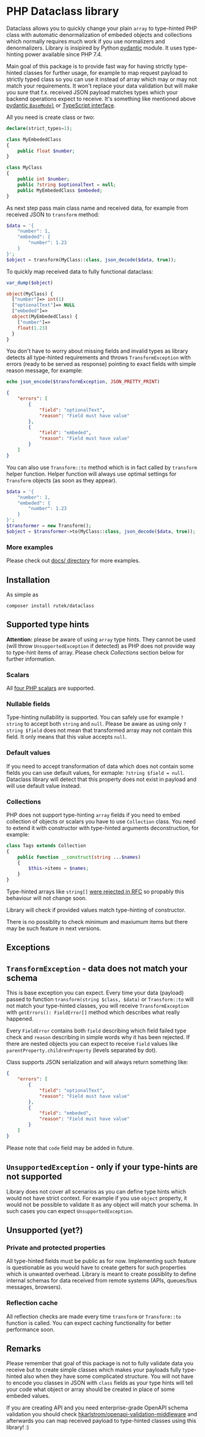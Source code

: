 # PHP Dataclass library

Dataclass allows you to quickly change your plain `array` to type-hinted PHP class with automatic denormalization of embeded objects and collections which normally requires much work if you use normalizers and denormalizers. Library is insipired by
Python [pydantic](https://pydantic-docs.helpmanual.io/) module. It uses type-hinting power available since PHP 7.4.

Main goal of this package is to provide fast way for having strictly type-hinted classes for further usage, for example to map request payload to strictly typed class so you can use it instead of array which may or may not match your requirements. It won't replace your data validation but will make you sure that f.x. received JSON payload matches types which your backend operations expect to receive. It's something like mentioned above [pydantic `BaseModel`](https://pydantic-docs.helpmanual.io/) or [TypeScript interface](https://www.typescriptlang.org/docs/handbook/interfaces.html).

All you need is create class or two:

```php
declare(strict_types=1);

class MyEmbededClass
{
    public float $number;
}

class MyClass
{
    public int $number;
    public ?string $optionalText = null;
    public MyEmbededClass $embeded;
}
```

As next step pass main class name and received data, for example from received JSON to `transform` method:

```php
$data = '{
    "number": 1,
    "embeded": {
        "number": 1.23
    }
}';
$object = transform(MyClass::class, json_decode($data, true));
```

To quickly map received data to fully functional dataclass:

```php
var_dump($object)
```

```php
object(MyClass) {
  ["number"]=> int(1)
  ["optionalText"]=> NULL
  ["embeded"]=>
  object(MyEmbededClass) {
    ["number"]=>
    float(1.23)
  }
}
```

You don't have to worry about missing fields and invalid types as library detects all type-hinted requirements and throws `TransformException` with errors (ready to be served as response) pointing to exact fields with simple reason message, for example:

```php
echo json_encode($transformException, JSON_PRETTY_PRINT)
```

```json
{
    "errors": [
        {
            "field": "optionalText",
            "reason": "Field must have value"
        },
        {
            "field": "embeded",
            "reason": "Field must have value"
        }
    ]
}
```

You can also use `Transform::to` method which is in fact called by `transform` helper function. Helper function will always use optimal settings for `Transform` objects (as soon as they appear).

```php
$data = '{
    "number": 1,
    "embeded": {
        "number": 1.23
    }
}';
$transformer = new Transform();
$object = $transformer->to(MyClass::class, json_decode($data, true));
```

### More examples

Please check out [docs/ directory](docs/) for more examples.

## Installation

As simple as

```
composer install rutek/dataclass
```

## Supported type hints

**Attention:** please be aware of using `array` type hints. They cannot be used (will throw `UnsupportedException` if detected) as PHP does not provide way to type-hint items of array. Please check *Collections* section below for further information.

### Scalars

All [four PHP scalars](https://www.php.net/manual/en/language.types.intro.php) are supported.

### Nullable fields

Type-hinting nullability is supported. You can safely use for example `?string` to accept both `string` and `null`. Please be aware as using only `?string $field` does not mean that transformed array may not contain this field. It only means that this value accepts `null`.

### Default values

If you need to accept transformation of data which does not contain some fields you can use default values, for exmaple: `?string $field = null`. Dataclass library will detect that this property does not exist in payload and will use default value instead.

### Collections

PHP does not support type-hinting `array` fields if you need to embed collection of objects or scalars you have to use `Collection` class. You need to extend it with constructor with type-hinted arguments deconstruction, for example:

```php
class Tags extends Collection
{
    public function __construct(string ...$names)
    {
        $this->items = $names;
    }
}
```

Type-hinted arrays like `string[]` [were rejected in RFC](https://wiki.php.net/rfc/arrayof) so propably this behaviour will not change soon.

Library will check if provided values match type-hinting of constructor.

There is no possiblity to check minimum and maxiumum items but there may be such feature in next versions.

## Exceptions

## `TransformException` - data does not match your schema

This is base exception you can expect. Every time your data (payload) passed to function `transform(string $class, $data)` or `Transform::to` will not match your type-hinted classes, you will receive `TransformException` with `getErrors(): FieldError[]` method which describes what really happened.

Every `FieldError` contains both `field` describing which field failed type check and `reason` describing in simple words why it has been rejected. If there are nested objects you can expect to receive `field` values like `parentProperty.childrenProperty` (levels separated by dot).

Class supports JSON serialization and will always return something like:

```json
{
    "errors": [
        {
            "field": "optionalText",
            "reason": "Field must have value"
        },
        {
            "field": "embeded",
            "reason": "Field must have value"
        }
    ]
}
```

Please note that `code` field may be added in future.

## `UnsupportedException` - only if your type-hints are not supported

Library does not cover all scenarios as you can define type hints which would not have strict context. For example if you use `object` property, it would not be possible to validate it as any object will match your schema. In such cases you can expect `UnsupportedException`.

## Unsupported (yet?)

### Private and protected properties

All type-hinted fields must be public as for now. Implementing such feature is questionable as you would have to create getters for such properties which is unwanted overhead. Library is meant to create possiblity to define internal schemas for data received from remote systems (APIs, queues/bus messages, browsers).

### Reflection cache

All reflection checks are made every time `transform` or `Transform::to` function is called. You can expect caching functionality for better performance soon.

## Remarks

Please remember that goal of this package is not to fully validate data you receive but to create simple classes which makes your payloads fully type-hinted also when they have some complicated structure. You will not have to encode you classes in JSON with `class` fields as your type hints will tell your code what object or array should be created in place of some embeded values.

If you are creating API and you need enterprise-grade OpenAPI schema validation you should check [hkarlstrom/openapi-validation-middleware](https://github.com/hkarlstrom/openapi-validation-middleware) and afterwards you can map received payload to type-hinted classes using this library! :)

